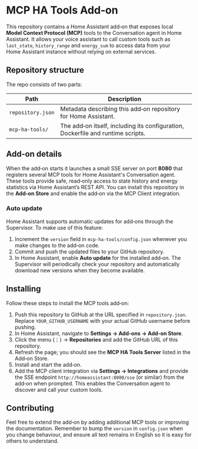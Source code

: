 # MCP HA Tools Add‑on

This repository contains a Home Assistant add‑on that exposes local **Model Context Protocol (MCP)** tools to the Conversation agent in Home Assistant. It allows your voice assistant to call custom tools such as `last_state`, `history_range` and `energy_sum` to access data from your Home Assistant instance without relying on external services.

## Repository structure

The repo consists of two parts:

| Path | Description |
| --- | --- |
| `repository.json` | Metadata describing this add‑on repository for Home Assistant. |
| `mcp‑ha‑tools/` | The add‑on itself, including its configuration, Dockerfile and runtime scripts. |

## Add‑on details

When the add‑on starts it launches a small SSE server on port **8080** that registers several MCP tools for Home Assistant's Conversation agent. These tools provide safe, read‑only access to state history and energy statistics via Home Assistant’s REST API. You can install this repository in the **Add‑on Store** and enable the add‑on via the MCP Client integration.

### Auto update

Home Assistant supports automatic updates for add‑ons through the Supervisor. To make use of this feature:

1. Increment the `version` field in `mcp‑ha‑tools/config.json` whenever you make changes to the add‑on code.
2. Commit and push the updated files to your GitHub repository.
3. In Home Assistant, enable **Auto update** for the installed add‑on. The Supervisor will periodically check your repository and automatically download new versions when they become available.

## Installing

Follow these steps to install the MCP tools add‑on:

1. Push this repository to GitHub at the URL specified in `repository.json`. Replace `YOUR_GITHUB_USERNAME` with your actual GitHub username before pushing.
2. In Home Assistant, navigate to **Settings → Add‑ons → Add‑on Store**.
3. Click the menu (⋮) → **Repositories** and add the GitHub URL of this repository.
4. Refresh the page; you should see the **MCP HA Tools Server** listed in the Add‑on Store.
5. Install and start the add‑on.
6. Add the MCP client integration via **Settings → Integrations** and provide the SSE endpoint `http://homeassistant:8080/sse` (or similar) from the add‑on when prompted. This enables the Conversation agent to discover and call your custom tools.

## Contributing

Feel free to extend the add‑on by adding additional MCP tools or improving the documentation. Remember to bump the `version` in `config.json` when you change behaviour, and ensure all text remains in English so it is easy for others to understand.
